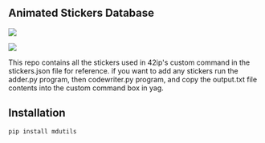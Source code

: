 ## Animated Stickers Database

![](https://avatars0.githubusercontent.com/u/68384732?s=200&v=4)

![](https://cdn.discordapp.com/emojis/862909078794534962.gif?v=1)

This repo contains all the stickers used in 42ip's custom command in the stickers.json file for reference. if you want to add any stickers run the adder.py program, then codewriter.py program, and copy the output.txt file contents into the custom command box in yag.

## Installation
```pip install mdutils```
